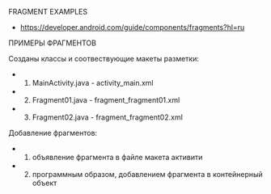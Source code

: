 FRAGMENT EXAMPLES
- https://developer.android.com/guide/components/fragments?hl=ru

ПРИМЕРЫ ФРАГМЕНТОВ

Созданы классы и соотвествующие макеты разметки:
- 1. MainActivity.java - activity_main.xml
- 2. Fragment01.java - fragment_fragment01.xml
- 3. Fragment02.java - fragment_fragment02.xml

Добавление фрагментов:
- 1. объявление фрагмента в файле макета активити
- 2. программным образом, добавлением фрагмента в контейнерный объект

